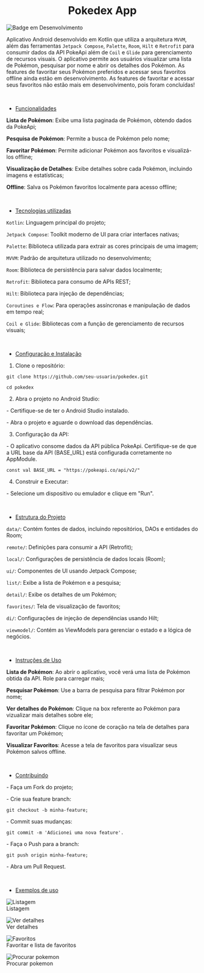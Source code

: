 <h1 align="center"> Pokedex App </h1>

![Badge em Desenvolvimento](http://img.shields.io/static/v1?label=STATUS&message=EM%20DESENVOLVIMENTO&color=GREEN&style=for-the-badge)


Aplicativo Android desenvolvido em Kotlin que utiliza a arquitetura `MVVM`, além das ferramentas `Jetpack Compose`, `Palette`, `Room`, `Hilt` e `Retrofit` para consumir dados da API PokeApi além de `Coil` e `Glide` para gerenciamento de recursos visuais. O aplicativo permite aos usuários visualizar uma lista de Pokémon, pesquisar por nome e abrir os detalhes dos Pokémon. As features de favoritar seus Pokémon preferidos e acessar seus favoritos offline ainda estão em desenvolvimento. As features de favoritar e acessar seus favoritos não estão mais em desenvolvimento, pois foram concluídas!

 <br>
 
* [Funcionalidades](#funcionalidades)

**Lista de Pokémon**: Exibe uma lista paginada de Pokémon, obtendo dados da PokeApi;

**Pesquisa de Pokémon**: Permite a busca de Pokémon pelo nome;

__Favoritar Pokémon__: Permite adicionar Pokémon aos favoritos e visualizá-los offline;

__Visualização de Detalhes__: Exibe detalhes sobre cada Pokémon, incluindo imagens e estatísticas;

__Offline__: Salva os Pokémon favoritos localmente para acesso offline;

 <br>
 
* [Tecnologias utilizadas](#tecnologias-utilizadas)
  
`Kotlin`: Linguagem principal do projeto;

`Jetpack Compose`: Toolkit moderno de UI para criar interfaces nativas;

`Palette`: Biblioteca utilizada para extrair as cores principais de uma imagem;

`MVVM`: Padrão de arquitetura utilizado no desenvolvimento;

`Room`: Biblioteca de persistência para salvar dados localmente;

`Retrofit`: Biblioteca para consumo de APIs REST;

`Hilt`: Biblioteca para injeção de dependências;

`Coroutines e Flow`: Para operações assíncronas e manipulação de dados em tempo real;

`Coil e Glide`: Bibliotecas com a função de gerenciamento de recursos visuais;


 <br>
 
* [Configuração e Instalação](#configuração-e-instalação)

1. Clone o repositório:
```
git clone https://github.com/seu-usuario/pokedex.git

cd pokedex
```
2. Abra o projeto no Android Studio:

\- Certifique-se de ter o Android Studio instalado.

\- Abra o projeto e aguarde o download das dependências.

3. Configuração da API:

\- O aplicativo consome dados da API pública PokeApi. Certifique-se de que a URL base da API (BASE_URL) está configurada corretamente no AppModule.
```
const val BASE_URL = "https://pokeapi.co/api/v2/"
```
4. Construir e Executar:

\- Selecione um dispositivo ou emulador e clique em "Run".


 <br>
 
* [Estrutura do Projeto](#estrutura-do-projeto)
 
`data/`: Contém fontes de dados, incluindo repositórios, DAOs e entidades do Room;

`remote/`: Definições para consumir a API (Retrofit);

`local/`: Configurações de persistência de dados locais (Room);

`ui/`: Componentes de UI usando Jetpack Compose;

`list/`: Exibe a lista de Pokémon e a pesquisa;

`detail/`: Exibe os detalhes de um Pokémon;

`favorites/`: Tela de visualização de favoritos;

`di/`: Configurações de injeção de dependências usando Hilt;

`viewmodel/`: Contém as ViewModels para gerenciar o estado e a lógica de negócios.

<br>

* [Instruções de Uso](#instruções-de-uso)
  

**Lista de Pokémon**: Ao abrir o aplicativo, você verá uma lista de Pokémon obtida da API. Role para carregar mais;

**Pesquisar Pokémon**: Use a barra de pesquisa para filtrar Pokémon por nome;

**Ver detalhes do Pokémon**: Clique na box referente ao Pokémon para vizualizar mais detalhes sobre ele;

**Favoritar Pokémon**: Clique no ícone de coração na tela de detalhes para favoritar um Pokémon;

**Visualizar Favoritos**: Acesse a tela de favoritos para visualizar seus Pokémon salvos offline.

<br>

* [Contribuindo](#contribuindo)

\- Faça um Fork do projeto;

\- Crie sua feature branch: 
```
git checkout -b minha-feature;
```
\- Commit suas mudanças: 
```
git commit -m 'Adicionei uma nova feature'.
```
\- Faça o Push para a branch:
```
git push origin minha-feature;
```
\- Abra um Pull Request.

<br>
 
* [Exemplos de uso](#exemplos-de-uso)

![Listagem](https://github.com/user-attachments/assets/d81a9375-ebaa-4c1b-ac2c-7b551ed25ba0)
<br>
Listagem
<br>

![Ver detalhes](https://github.com/user-attachments/assets/2558b8cd-985d-4584-92af-82565d4786b9)
<br>
Ver detalhes
<br>

![Favoritos](https://github.com/user-attachments/assets/83ca3735-9818-461a-aa68-475d0f32f4e0)
<br>
Favoritar e lista de favoritos
<br>

![Procurar pokemon](https://github.com/user-attachments/assets/fd94cc8a-7e87-4bf2-bf68-ef8bcc5ad478)
<br>
Procurar pokemon
